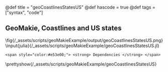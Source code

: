 @def title = "geoCoastlinesStatesUS"
@def hascode = true
@def tags = ["syntax", "code"]

## GeoMakie, Coastlines and US states 
\fig{/_assets/scripts/geoMakieExample/output/geoCoastlinesStatesUS.png}
\input{julia}{/_assets/scripts/geoMakieExample/geoCoastlinesStatesUS.jl}
~~~
<span style="color:#e53e00;"> <strong> Dependencies </strong> </span>
~~~
\prettyshow{/_assets/scripts/geoMakieExample/geoCoastlinesStatesUS}
